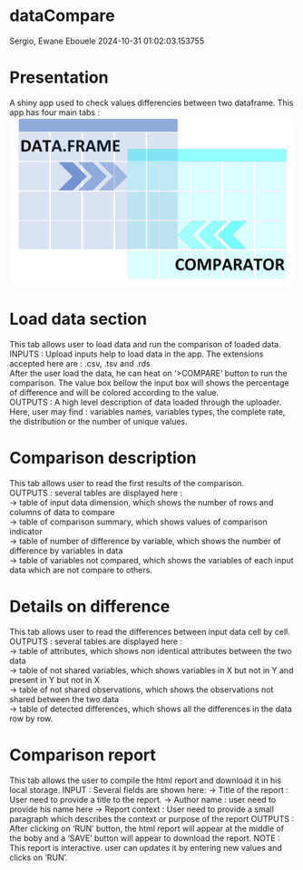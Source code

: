 dataCompare
================
Sergio, Ewane Ebouele
2024-10-31 01:02:03.153755

# Presentation

A shiny app used to check values differencies between two dataframe.
This app has four main tabs :  
![dataCompare](inst/app/www/dfComparator.png)

# Load data section

This tab allows user to load data and run the comparison of loaded
data.  
INPUTS : Upload inputs help to load data in the app. The extensions
accepted here are : .csv, .tsv and .rds  
After the user load the data, he can heat on ‘\>COMPARE’ button to run
the comparison. The value box bellow the input box will shows the
percentage of difference and will be colored according to the value.  
OUTPUTS : A high level description of data loaded through the uploader.
Here, user may find : variables names, variables types, the complete
rate, the distribution or the number of unique values.

# Comparison description

This tab allows user to read the first results of the comparison.  
OUTPUTS : several tables are displayed here :  
-\> table of input data dimension, which shows the number of rows and
columns of data to compare  
-\> table of comparison summary, which shows values of comparison
indicator  
-\> table of number of difference by variable, which shows the number of
difference by variables in data  
-\> table of variables not compared, which shows the variables of each
input data which are not compare to others.

# Details on difference

This tab allows user to read the differences between input data cell by
cell.  
OUTPUTS : several tables are displayed here :  
-\> table of attributes, which shows non identical attributes between
the two data  
-\> table of not shared variables, which shows variables in X but not in
Y and present in Y but not in X  
-\> table of not shared observations, which shows the observations not
shared between the two data  
-\> table of detected differences, which shows all the differences in
the data row by row.

# Comparison report

This tab allows the user to compile the html report and download it in
his local storage. INPUT : Several fields are shown here: -\> Title of
the report : User need to provide a title to the report. -\> Author name
: user need to provide his name here -\> Report context : User need to
provide a small paragraph which describes the context or purpose of the
report OUTPUTS : After clicking on ‘RUN’ button, the html report will
appear at the middle of the boby and a ‘SAVE’ button will appear to
download the report. NOTE : This report is interactive. user can updates
it by entering new values and clicks on ‘RUN’.
